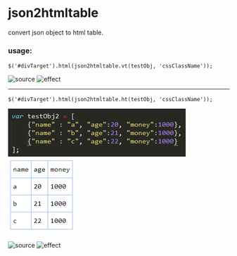 json2htmltable
===================================

convert json object to html table.

### usage:

<pre><code>$('#divTarget').html(json2htmltable.vt(testObj, 'cssClassName'));</code></pre>

![source](obj1.png, "source")
![effect](obj1show.png, "effect")

***
<pre><code>$('#divTarget').html(json2htmltable.ht(testObj, 'cssClassName'));</code></pre>

<img src="obj2.png"> <img src="obj2show.png">

![source](obj2.png, "source")
![effect](obj2show.png, "effect")
